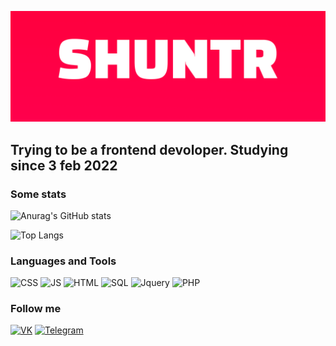 ![Header](https://github.com/SHUNTR/SHUNTR/blob/main/assets/banner.png)

## Trying to be a frontend devoloper. Studying since 3 feb 2022

### Some stats
![Anurag's GitHub stats](https://github-readme-stats.vercel.app/api?username=shuntr&theme=radical&show_icons=true)

![Top Langs](https://github-readme-stats.vercel.app/api/top-langs/?username=shuntr&layout=Demo&theme=radical)
### Languages and Tools

![CSS](https://img.shields.io/badge/CSS-ff014f?style=for-the-badge&logo=CSS)
![JS](https://img.shields.io/badge/JS-ff014f?style=for-the-badge&logo=JavaScript)
![HTML](https://img.shields.io/badge/HTML-ff014f?style=for-the-badge&logo=HTML)
![SQL](https://img.shields.io/badge/SQL-ff014f?style=for-the-badge&logo=)
![Jquery](https://img.shields.io/badge/Jquery-ff014f?style=for-the-badge&logo=Jquery)
![PHP](https://img.shields.io/badge/PHP-ff014f?style=for-the-badge&logo=php)

### Follow me
[![VK](https://img.shields.io/badge/VK-ff014f?style=for-the-badge&logo=VK)](https://vk.com/shuntrs)
[![Telegram](https://img.shields.io/badge/Telegram-ff014f?style=for-the-badge&logo=telegram)](https://t.me/SHUNTRWEB)



